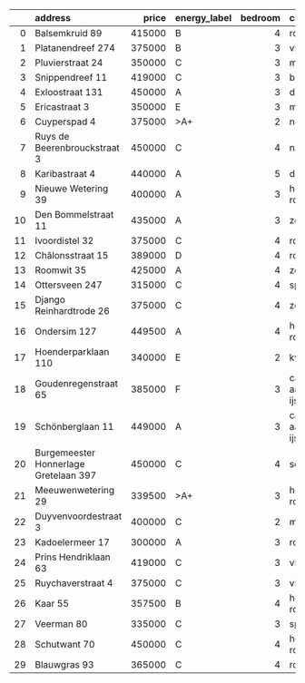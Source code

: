 |    | address                               |   price | energy_label   |   bedroom | city                   |   house_age |   house_id |
|---:|:--------------------------------------|--------:|:---------------|----------:|:-----------------------|------------:|-----------:|
|  0 | Balsemkruid 89                        |  415000 | B              |         4 | rotterdam              |          59 |   43489088 |
|  1 | Platanendreef 274                     |  375000 | B              |         3 | vlaardingen            |          38 |   43486426 |
|  2 | Pluvierstraat 24                      |  350000 | C              |         3 | monster                |          72 |   43484475 |
|  3 | Snippendreef 11                       |  419000 | C              |         3 | bleiswijk              |          54 |   43495926 |
|  4 | Exloostraat 131                       |  450000 | A              |         3 | den-haag               |          29 |   43483548 |
|  5 | Ericastraat 3                         |  350000 | E              |         3 | monster                |          62 |   43482083 |
|  6 | Cuyperspad 4                          |  375000 | >A+            |         2 | nootdorp               |          21 |   43489041 |
|  7 | Ruys de Beerenbrouckstraat 3          |  450000 | C              |         4 | naaldwijk              |          38 |   43481263 |
|  8 | Karibastraat 4                        |  440000 | A              |         5 | delft                  |          34 |   43495676 |
|  9 | Nieuwe Wetering 39                    |  400000 | A              |         3 | hoogvliet-rotterdam    |          24 |   43484571 |
| 10 | Den Bommelstraat 11                   |  435000 | A              |         3 | zoetermeer             |          22 |   43488306 |
| 11 | Ivoordistel 32                        |  375000 | C              |         4 | rotterdam              |          51 |   43482527 |
| 12 | Châlonsstraat 15                      |  389000 | D              |         4 | rotterdam              |          95 |   43489180 |
| 13 | Roomwit 35                            |  425000 | A              |         4 | zoetermeer             |          35 |   43480307 |
| 14 | Ottersveen 247                        |  315000 | C              |         4 | spijkenisse            |          51 |   43481345 |
| 15 | Django Reinhardtrode 26               |  375000 | C              |         4 | zoetermeer             |          45 |   43480355 |
| 16 | Ondersim 127                          |  449500 | A              |         4 | hoogvliet-rotterdam    |          19 |   43481133 |
| 17 | Hoenderparklaan 110                   |  340000 | E              |         2 | kwintsheul             |          99 |   43487870 |
| 18 | Goudenregenstraat 65                  |  385000 | F              |         3 | capelle-aan-den-ijssel |          90 |   43482386 |
| 19 | Schönberglaan 11                      |  449000 | A              |         3 | capelle-aan-den-ijssel |          30 |   43486398 |
| 20 | Burgemeester Honnerlage Gretelaan 397 |  450000 | C              |         4 | schiedam               |          35 |   43481836 |
| 21 | Meeuwenwetering 29                    |  339500 | >A+            |         3 | hoogvliet-rotterdam    |          70 |   43480391 |
| 22 | Duyvenvoordestraat 3                  |  400000 | C              |         2 | monster                |          54 |   43483855 |
| 23 | Kadoelermeer 17                       |  300000 | A              |         3 | rotterdam              |          38 |   43480430 |
| 24 | Prins Hendriklaan 63                  |  419000 | C              |         3 | vlaardingen            |          86 |   43481187 |
| 25 | Ruychaverstraat 4                     |  375000 | C              |         3 | vlaardingen            |          68 |   43495900 |
| 26 | Kaar 55                               |  357500 | B              |         4 | hoogvliet-rotterdam    |          50 |   43486156 |
| 27 | Veerman 80                            |  335000 | C              |         3 | spijkenisse            |          44 |   43495738 |
| 28 | Schutwant 70                          |  450000 | C              |         4 | hoogvliet-rotterdam    |          48 |   43487638 |
| 29 | Blauwgras 93                          |  365000 | C              |         4 | rotterdam              |          55 |   43488114 |